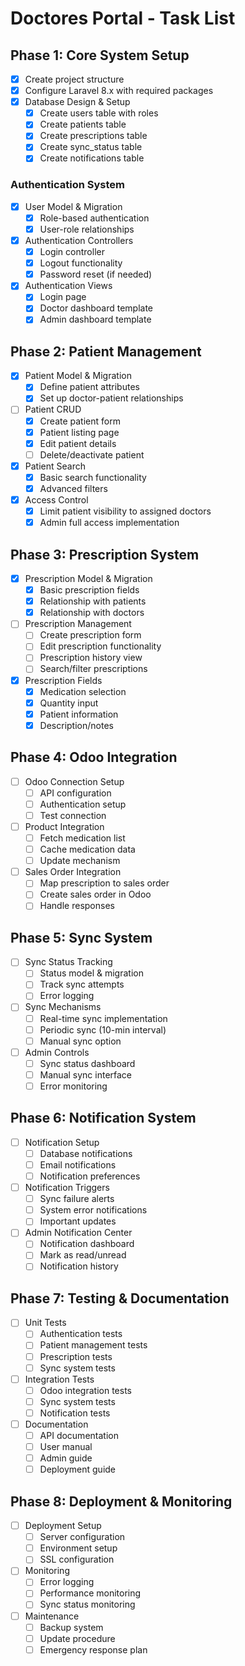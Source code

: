 # Doctores Portal - Task List

## Phase 1: Core System Setup
- [x] Create project structure
- [x] Configure Laravel 8.x with required packages
- [x] Database Design & Setup
  - [x] Create users table with roles
  - [x] Create patients table
  - [x] Create prescriptions table
  - [x] Create sync_status table
  - [x] Create notifications table

### Authentication System
- [x] User Model & Migration
  - [x] Role-based authentication
  - [x] User-role relationships
- [x] Authentication Controllers
  - [x] Login controller
  - [x] Logout functionality
  - [x] Password reset (if needed)
- [x] Authentication Views
  - [x] Login page
  - [x] Doctor dashboard template
  - [x] Admin dashboard template

## Phase 2: Patient Management
- [x] Patient Model & Migration
  - [x] Define patient attributes
  - [x] Set up doctor-patient relationships
- [ ] Patient CRUD
  - [x] Create patient form
  - [x] Patient listing page
  - [x] Edit patient details
  - [ ] Delete/deactivate patient
- [x] Patient Search
  - [x] Basic search functionality
  - [x] Advanced filters
- [x] Access Control
  - [x] Limit patient visibility to assigned doctors
  - [x] Admin full access implementation

## Phase 3: Prescription System
- [x] Prescription Model & Migration
  - [x] Basic prescription fields
  - [x] Relationship with patients
  - [x] Relationship with doctors
- [ ] Prescription Management
  - [ ] Create prescription form
  - [ ] Edit prescription functionality
  - [ ] Prescription history view
  - [ ] Search/filter prescriptions
- [x] Prescription Fields
  - [x] Medication selection
  - [x] Quantity input
  - [x] Patient information
  - [x] Description/notes

## Phase 4: Odoo Integration
- [ ] Odoo Connection Setup
  - [ ] API configuration
  - [ ] Authentication setup
  - [ ] Test connection
- [ ] Product Integration
  - [ ] Fetch medication list
  - [ ] Cache medication data
  - [ ] Update mechanism
- [ ] Sales Order Integration
  - [ ] Map prescription to sales order
  - [ ] Create sales order in Odoo
  - [ ] Handle responses

## Phase 5: Sync System
- [ ] Sync Status Tracking
  - [ ] Status model & migration
  - [ ] Track sync attempts
  - [ ] Error logging
- [ ] Sync Mechanisms
  - [ ] Real-time sync implementation
  - [ ] Periodic sync (10-min interval)
  - [ ] Manual sync option
- [ ] Admin Controls
  - [ ] Sync status dashboard
  - [ ] Manual sync interface
  - [ ] Error monitoring

## Phase 6: Notification System
- [ ] Notification Setup
  - [ ] Database notifications
  - [ ] Email notifications
  - [ ] Notification preferences
- [ ] Notification Triggers
  - [ ] Sync failure alerts
  - [ ] System error notifications
  - [ ] Important updates
- [ ] Admin Notification Center
  - [ ] Notification dashboard
  - [ ] Mark as read/unread
  - [ ] Notification history

## Phase 7: Testing & Documentation
- [ ] Unit Tests
  - [ ] Authentication tests
  - [ ] Patient management tests
  - [ ] Prescription tests
  - [ ] Sync system tests
- [ ] Integration Tests
  - [ ] Odoo integration tests
  - [ ] Sync system tests
  - [ ] Notification tests
- [ ] Documentation
  - [ ] API documentation
  - [ ] User manual
  - [ ] Admin guide
  - [ ] Deployment guide

## Phase 8: Deployment & Monitoring
- [ ] Deployment Setup
  - [ ] Server configuration
  - [ ] Environment setup
  - [ ] SSL configuration
- [ ] Monitoring
  - [ ] Error logging
  - [ ] Performance monitoring
  - [ ] Sync status monitoring
- [ ] Maintenance
  - [ ] Backup system
  - [ ] Update procedure
  - [ ] Emergency response plan